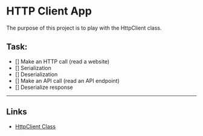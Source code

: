 # HTTP Client App
The purpose of this project is to play with the HttpClient class.

## Task:
- [] Make an HTTP call (read a website)
- [] Serialization 
- [] Deserialization
- [] Make an API call (read an API endpoint)
- [] Deserialize response

---
## Links
- [HttpClient Class](https://docs.microsoft.com/en-us/dotnet/api/system.net.http.httpclient?view=net-6.0)
